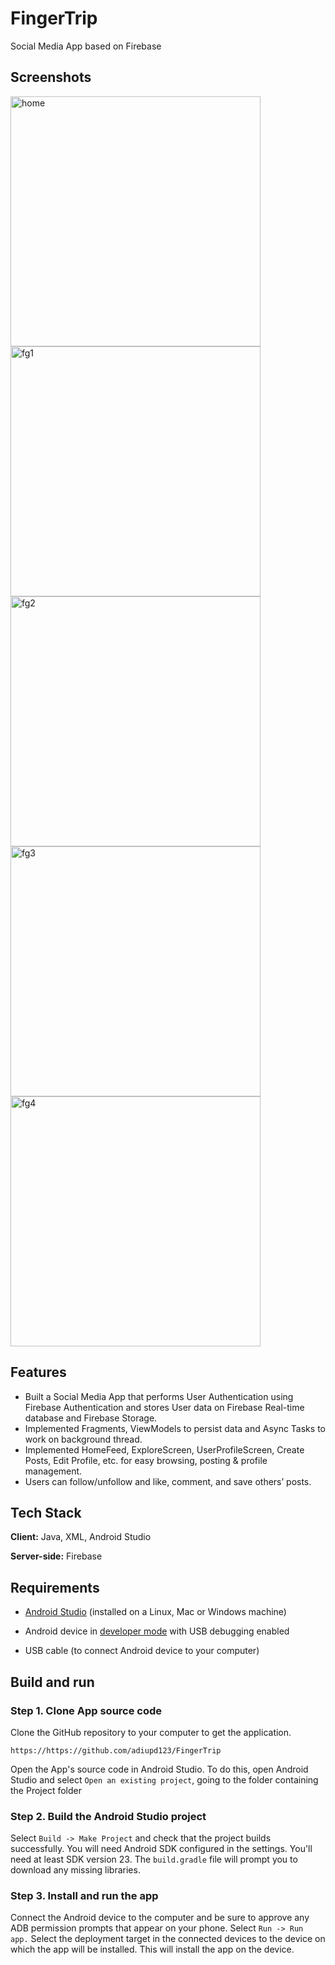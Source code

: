 # FingerTrip
Social Media App based on Firebase

## Screenshots

<p>
<img src="https://user-images.githubusercontent.com/78906777/215409946-9715d859-c6e4-4897-858e-d014caa97bd6.png" height="400" alt="home"/>
<img src="https://user-images.githubusercontent.com/78906777/215410335-db87cb6f-f7a6-4528-a1aa-c655a23c7149.png" height="400" alt="fg1"/>
<img src="https://user-images.githubusercontent.com/78906777/215410103-21040a8f-46d4-4c7a-bf90-905020fec85f.jpg" height="400" alt="fg2"/>
<img src="https://user-images.githubusercontent.com/78906777/215410181-d48d028b-674f-4697-9ae8-5eb53c31f6eb.jpg" height="400" alt="fg3"/>
<img src="https://user-images.githubusercontent.com/78906777/215410228-d1289aa6-eca2-44d3-8437-e56dd3a93a29.jpg" height="400" alt="fg4"/>
</p>

## Features

* Built a Social Media App that performs User Authentication using Firebase Authentication and stores User data on Firebase Real-time
database and Firebase Storage.
* Implemented Fragments, ViewModels to persist data and Async Tasks to work on background thread.
* Implemented HomeFeed, ExploreScreen, UserProfileScreen, Create Posts, Edit Profile, etc. for easy browsing, posting & profile management.
* Users can follow/unfollow and like, comment, and save others’ posts.

## Tech Stack

**Client:** Java, XML, Android Studio

**Server-side:** Firebase

## Requirements

*   [Android Studio](https://developer.android.com/studio) (installed on a Linux, Mac or Windows machine)

*   Android device in
    [developer mode](https://developer.android.com/studio/debug/dev-options)
    with USB debugging enabled

*   USB cable (to connect Android device to your computer)

## Build and run

### Step 1. Clone App source code

Clone the GitHub repository to your computer to get the
application.

```
https://https://github.com/adiupd123/FingerTrip
```

Open the App's source code in Android Studio. To do this, open Android
Studio and select `Open an existing project`, going to the folder containing the Project folder

### Step 2. Build the Android Studio project

Select `Build -> Make Project` and check that the project builds successfully.
You will need Android SDK configured in the settings. You'll need at least SDK
version 23. The `build.gradle` file will prompt you to download any missing
libraries.

### Step 3. Install and run the app

Connect the Android device to the computer and be sure to approve any ADB
permission prompts that appear on your phone. Select `Run -> Run app.` Select
the deployment target in the connected devices to the device on which the app
will be installed. This will install the app on the device.
